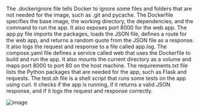 The .dockerignore file tells Docker to ignore some files and folders that are not needed for the image, such as .git and pycache.
The Dockerfile specifies the base image, the working directory, the dependencies, and the command to run the app. It also exposes port 8000 for the web app.
The app.py file imports the packages, loads the JSON file, defines a route for the web app, and returns a random quote from the JSON file as a response. It also logs the request and response to a file called app.log.
The compose.yaml file defines a service called web that uses the Dockerfile to build and run the app. It also mounts the current directory as a volume and maps port 8000 to port 80 on the host machine.
The requirements.txt file lists the Python packages that are needed for the app, such as Flask and requests.
The test.sh file is a shell script that runs some tests on the app using curl. It checks if the app is running, if it returns a valid JSON response, and if it logs the request and response correctly.


![image](https://github.com/this-is-yally/python-docker/assets/79525614/3119e23e-67f9-4f0b-b333-d57c59415311)
